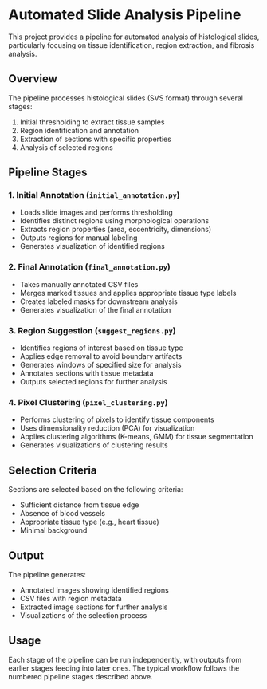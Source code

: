 # Automated Slide Analysis Pipeline

This project provides a pipeline for automated analysis of histological slides, particularly focusing on tissue identification, region extraction, and fibrosis analysis.

## Overview

The pipeline processes histological slides (SVS format) through several stages:
1. Initial thresholding to extract tissue samples
2. Region identification and annotation
3. Extraction of sections with specific properties
4. Analysis of selected regions

## Pipeline Stages

### 1. Initial Annotation (`initial_annotation.py`)
- Loads slide images and performs thresholding
- Identifies distinct regions using morphological operations
- Extracts region properties (area, eccentricity, dimensions)
- Outputs regions for manual labeling
- Generates visualization of identified regions

### 2. Final Annotation (`final_annotation.py`)
- Takes manually annotated CSV files
- Merges marked tissues and applies appropriate tissue type labels
- Creates labeled masks for downstream analysis
- Generates visualization of the final annotation

### 3. Region Suggestion (`suggest_regions.py`)
- Identifies regions of interest based on tissue type
- Applies edge removal to avoid boundary artifacts
- Generates windows of specified size for analysis
- Annotates sections with tissue metadata
- Outputs selected regions for further analysis

### 4. Pixel Clustering (`pixel_clustering.py`)
- Performs clustering of pixels to identify tissue components
- Uses dimensionality reduction (PCA) for visualization
- Applies clustering algorithms (K-means, GMM) for tissue segmentation
- Generates visualizations of clustering results

## Selection Criteria

Sections are selected based on the following criteria:
- Sufficient distance from tissue edge
- Absence of blood vessels
- Appropriate tissue type (e.g., heart tissue)
- Minimal background

## Output

The pipeline generates:
- Annotated images showing identified regions
- CSV files with region metadata
- Extracted image sections for further analysis
- Visualizations of the selection process

## Usage

Each stage of the pipeline can be run independently, with outputs from earlier stages feeding into later ones. The typical workflow follows the numbered pipeline stages described above.

